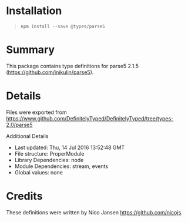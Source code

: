 # Installation
> `npm install --save @types/parse5`

# Summary
This package contains type definitions for parse5 2.1.5 (https://github.com/inikulin/parse5).

# Details
Files were exported from https://www.github.com/DefinitelyTyped/DefinitelyTyped/tree/types-2.0/parse5

Additional Details
 * Last updated: Thu, 14 Jul 2016 13:52:48 GMT
 * File structure: ProperModule
 * Library Dependencies: node
 * Module Dependencies: stream, events
 * Global values: none

# Credits
These definitions were written by Nico Jansen <https://github.com/nicojs>.
